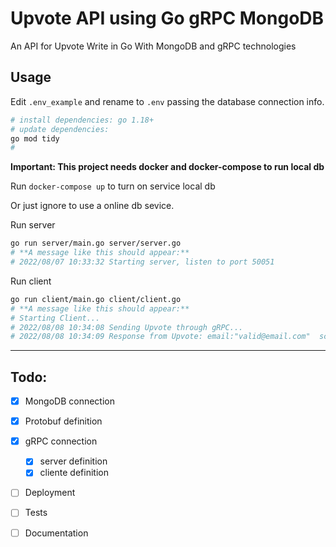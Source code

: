 # Upvote API using Go gRPC MongoDB

An API for Upvote Write in Go With MongoDB and gRPC technologies

## Usage

Edit `.env_example` and rename to `.env` passing the database connection info.

```sh
# install dependencies: go 1.18+
# update dependencies:
go mod tidy
# 
```

**Important: This project needs docker and docker-compose to run local db**

Run `docker-compose up` to turn on service local db

Or just ignore to use a online db sevice.

Run server

```sh
go run server/main.go server/server.go
# **A message like this should appear:**
# 2022/08/07 10:33:32 Starting server, listen to port 50051
```

Run client

```sh
go run client/main.go client/client.go
# **A message like this should appear:**
# Starting Client...
# 2022/08/08 10:34:08 Sending Upvote through gRPC...
# 2022/08/08 10:34:09 Response from Upvote: email:"valid@email.com"  score:10
```

---

## Todo:

- [X] MongoDB connection

- [X] Protobuf definition

- [X] gRPC connection
  - [X] server definition
  - [X] cliente definition

- [ ] Deployment

- [ ] Tests

- [ ] Documentation

